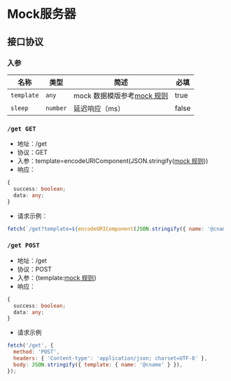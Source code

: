 # Mock服务器

## 接口协议

### 入参

| 名称       | 类型     | 简述                                                                | 必填  |
| ---------- | -------- | ------------------------------------------------------------------- | ----- |
| `template` | `any`    | mock 数据模版参考[mock 规则](http://mockjs.com/examples.html#Basic) | true  |
| `sleep`    | `number` | 延迟响应（ms）                                                      | false |

### `/get GET`

- 地址：/get
- 协议：GET
- 入参：template=encodeURIComponent(JSON.stringify([mock 规则](http://mockjs.com/examples.html#Basic)))
- 响应：

```typescript
{
  success: boolean;
  data: any;
}
```

- 请求示例：

```javascript
fetch(`/get?template=${encodeURIComponent(JSON.stringify({ name: '@cname' }))}`, { method: 'GET' });
```

### `/get POST`

- 地址：/get
- 协议：POST
- 入参：{template:[mock 规则](http://mockjs.com/examples.html#Basic)}
- 响应：

```typescript
{
  success: boolean;
  data: any;
}
```

- 请求示例

```javascript
fetch('/get', {
  method: 'POST',
  headers: { 'Content-type': 'application/json; charset=UTF-8' },
  body: JSON.stringify({ template: { name: '@cname' } }),
});
```
